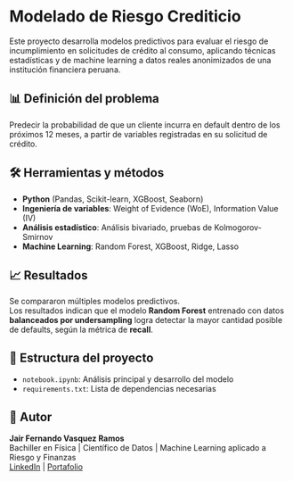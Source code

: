 # Modelado de Riesgo Crediticio

Este proyecto desarrolla modelos predictivos para evaluar el riesgo de incumplimiento en solicitudes de crédito al consumo, aplicando técnicas estadísticas y de machine learning a datos reales anonimizados de una institución financiera peruana.

## 📊 Definición del problema
Predecir la probabilidad de que un cliente incurra en default dentro de los próximos 12 meses, a partir de variables registradas en su solicitud de crédito.

## 🛠️ Herramientas y métodos
- **Python** (Pandas, Scikit-learn, XGBoost, Seaborn)
- **Ingeniería de variables**: Weight of Evidence (WoE), Information Value (IV)
- **Análisis estadístico**: Análisis bivariado, pruebas de Kolmogorov-Smirnov
- **Machine Learning**: Random Forest, XGBoost, Ridge, Lasso

## 📈 Resultados
Se compararon múltiples modelos predictivos.  
Los resultados indican que el modelo **Random Forest** entrenado con datos **balanceados por undersampling** logra detectar la mayor cantidad posible de defaults, según la métrica de **recall**.

## 📁 Estructura del proyecto
- `notebook.ipynb`: Análisis principal y desarrollo del modelo
- `requirements.txt`: Lista de dependencias necesarias

## 🚀 Autor
**Jair Fernando Vasquez Ramos**  
Bachiller en Física | Científico de Datos | Machine Learning aplicado a Riesgo y Finanzas  
[LinkedIn](https://www.linkedin.com/in/jair-fernando-vasquez-ramos-a51a19293/) | [Portafolio](https://github.com/jairvasquezr?tab=repositories)

